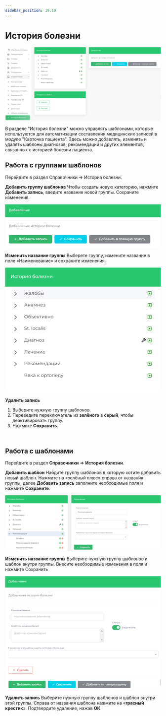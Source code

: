 ```yaml
---
sidebar_position: 19.19
---
```


# История болезни

![Модуль "Справочники.Истории_болезни"](assets/medical_history/1.png)

В разделе "История болезни" можно управлять шаблонами, которые используются для автоматизации составления медицинских записей в модуле "Карточка пациента". Здесь можно добавлять, изменять и удалять шаблоны диагнозов, рекомендаций и других элементов, связанных с историей болезни пациента.


## Работа с группами шаблонов

Перейдите в раздел Справочники => История болезни.

**Добавить группу шаблонов**
Чтобы создать новую категорию, нажмите **Добавить запись**, введите название новой группы. Сохраните изменения.

![Модуль "Справочники.Истории_болезни"](assets/medical_history/2.png)

**Изменить название группы**
 Выберете группу, измените название в поле «Наименование» и сохраните изменения.

![Модуль "Справочники.Истории_болезни"](assets/medical_history/3.png)

**Удалить запись**
1. Выберите нужную группу шаблонов.
2. Переведите переключатель из **зелёного** в **серый**, чтобы деактивировать группу.
3. Нажмите **Сохранить**.

 
## Работа с шаблонами
Перейдите в раздел **Справочники** => **История болезни**.

**Добавить шаблон**
Найдите группу шаблонов в которую хотите добавить новый шаблон. Нажмите на «зелёный плюс» справа от названия группы, далее **Добавить запись** заполните необходимые поля и нажмите **Сохраните**.

![Модуль "Справочники.Истории_болезни"](assets/medical_history/4.png)

**Изменить название группы**
Выберите нужную группу шаблонов и шаблон внутри группы. Внесите необходимые изменения в поля и нажмите Сохранить

![Модуль "Справочники.Истории_болезни"](assets/medical_history/5.png)

**Удалить запись**
Выберите нужную группу шаблонов и шаблон внутри этой группы. Справа от названия шаблона нажмите на  «**rрасный крестик**». Подтвердите удаление, нажав **ОК**

